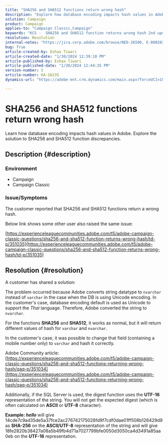 ```yaml
---
title: "SHA256 and SHA512 functions return wrong hash"
description: "Explore how database encoding impacts hash values in Adobe."
solution: Campaign
product: Campaign
applies-to: "Campaign Classic,Campaign"
keywords: "KCS -  SHA256 and SHA512 function returns wrong hash 2nd update"
resolution: Resolution
internal-notes: "https://jira.corp.adobe.com/browse/NEO-26500, E-000202021, E-000148142"
bug: True
article-created-by: Eshaa Tiwari
article-created-date: "1/30/2024 12:39:10 PM"
article-published-by: Eshaa Tiwari
article-published-date: "1/30/2024 12:44:35 PM"
version-number: 5
article-number: KA-16235
dynamics-url: "https://adobe-ent.crm.dynamics.com/main.aspx?forceUCI=1&pagetype=entityrecord&etn=knowledgearticle&id=76bac78d-6cbf-ee11-9079-6045bd006268"

---
```

# SHA256 and SHA512 functions return wrong hash


Learn how database encoding impacts hash values in Adobe. Explore the solution to SHA256 and SHA512 function discrepancies.

## Description {#description}


### <b>Environment</b>

- Campaign
- Campaign Classic


### <b>Issue/Symptoms</b>

The customer reported that SHA256 and SHA512 functions return a wrong hash.

 Below link shows some other user also raised the same issue:

[https://experienceleaguecommunities.adobe.com/t5/adobe-campaign-classic-questions/sha256-and-sha512-function-returns-wrong-hash/td-p/351035](https://experienceleaguecommunities.adobe.com/t5/adobe-campaign-classic-questions/sha256-and-sha512-function-returns-wrong-hash/td-p/351035)




## Resolution {#resolution}


A customer has shared a solution:

The problem occurred because Adobe converts string datatype to `nvarchar` instead of `varchar` in the case when the DB is using Unicode encoding. In the customer's case, database encoding default is used as Unicode to support the *Thai* language. Therefore, Adobe converted the string to `nvarchar`.

For the functions <b>SHA256</b> and <b>SHA512</b>, it works as normal, but it will return different values of hash for `varchar` and `nvarchar`.

In the customer's case, it was possible to change that field (containing a mobile number only) to `varchar` and hash it correctly.

Adobe Community article:
[https://experienceleaguecommunities.adobe.com/t5/adobe-campaign-classic-questions/sha256-and-sha512-functions-returning-wrong-hash/qaq-p/351034](https://experienceleaguecommunities.adobe.com/t5/adobe-campaign-classic-questions/sha256-and-sha512-functions-returning-wrong-hash/qaq-p/351034)

Additionally, if the SQL Server is used, the digest function uses the <b>UTF-16</b> representation of the string. You will not get the expected digest (which is often calculated on <b>ASCII</b> or <b>UTF-8</b> character).

<b>Example: *hello</b>* will give 14cde7c9ad35de5a37fce2ac276742175028fd9f7cdf0dae01ff508b126429d9 as <b>SHA-256</b> on the <b>ASCII/UTF-8</b> representation of the string and will give 18fe2820b38427a08a5b49fb4d71a7027799bfe0050d3050ca4d3491a85aa0eb on the <b>UTF-16</b> representation.
